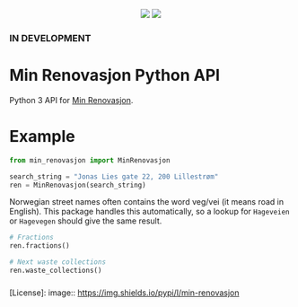 <p align="center">
    <a href="https://img.shields.io/pypi/v/min-renovasjon" alt="Version">
        <img src="https://img.shields.io/pypi/v/min-renovasjon" /></a>
    <a href="https://img.shields.io/pypi/l/min-renovasjon" alt="License">
        <img src="https://img.shields.io/pypi/l/min-renovasjon" /></a>
</p>

### IN DEVELOPMENT

# Min Renovasjon Python API
Python 3 API for [Min Renovasjon][https://www.norkart.no/product/min-renovasjon/].

# Example
```python
from min_renovasjon import MinRenovasjon

search_string = "Jonas Lies gate 22, 200 Lillestrøm"
ren = MinRenovasjon(search_string)
```
Norwegian street names often contains the word veg/vei (it means road in English).
This package handles this automatically, so a lookup for 
`Hageveien` or `Hagevegen` should give the same result.

```python
# Fractions
ren.fractions()

# Next waste collections
ren.waste_collections()
```

###

[https://www.norkart.no/product/min-renovasjon/]: https://www.norkart.no/product/min-renovasjon/
[License]: image:: https://img.shields.io/pypi/l/min-renovasjon
